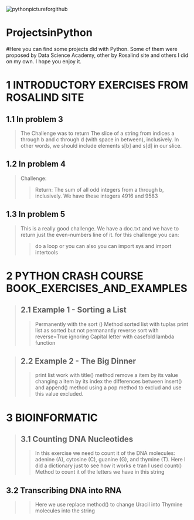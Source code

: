 ![pythonpictureforgithub](https://user-images.githubusercontent.com/67904287/107618268-0dc24e80-6c30-11eb-93d9-9575e0fc261e.jpg)



# ProjectsinPython
#Here you can find some projects did with Python. Some of them were proposed by Data Science Academy, other by Rosalind site and others I did on my own. I hope you enjoy it.


# 1 INTRODUCTORY EXERCISES FROM ROSALIND SITE 

## 1.1 In problem 3 
>The Challenge was to return The slice of a string from indices a through b and c through d (with space in between), inclusively. In other words, we should include elements s[b] and s[d] in our slice.

## 1.2 In problem 4 
>Challenge: 
>>Return: The sum of all odd integers from a through b, inclusively. We have these integers 4916 and 9583

## 1.3 In problem 5 
>This is a really good challenge. We have a doc.txt and we have to return just the even-numbers line of it. 
>for this challenge you can:  
>> do a loop or you can also you can 
>> import sys and import intertools 
            
# 2 PYTHON CRASH COURSE BOOK_EXERCISES_AND_EXAMPLES

>## 2.1 Example 1 - Sorting a List
>>Permanently with the sort () Method
>>sorted list with tuplas
>>print list as sorted but not permanantly
>>reverse sort with reverse=True
>>ignoring Capital letter with casefold
>>lambda function
    
>## 2.2 Example 2 - The Big Dinner
>>print list
>>work with title() method
>>remove a item by its value
>>changing a item by its index
>>the differences between insert() and append() method
>>using a pop method to exclud and use this value excluded.
     
# 3 BIOINFORMATIC     
    
>## 3.1 Counting DNA Nucleotides
>>In this exercise we need to count it of the DNA molecules:  adenine (A), cytosine (C), guanine (G), and thymine (T).
>>Here I did a dictionary just to see how it works e tran I used count() Method to count it of the letters we have in this string
    
## 3.2 Transcribing DNA into RNA
>>Here we use replace method() to change Uracil into Thymine molecules into the string

